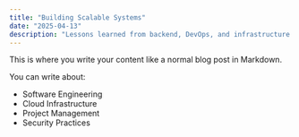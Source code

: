 ```yaml
---
title: "Building Scalable Systems"
date: "2025-04-13"
description: "Lessons learned from backend, DevOps, and infrastructure projects."
---
```


This is where you write your content like a normal blog post in Markdown.

You can write about:
- Software Engineering
- Cloud Infrastructure
- Project Management
- Security Practices
